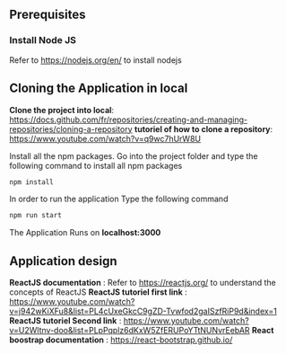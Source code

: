 
## Prerequisites

### Install Node JS
Refer to https://nodejs.org/en/ to install nodejs

## Cloning  the Application in local

**Clone the project into local**: https://docs.github.com/fr/repositories/creating-and-managing-repositories/cloning-a-repository 
**tutoriel of how to clone a repository**: https://www.youtube.com/watch?v=q9wc7hUrW8U

Install all the npm packages. Go into the project folder and type the following command to install all npm packages

```bash
npm install
```

In order to run the application Type the following command

```bash
npm run start
```

The Application Runs on **localhost:3000**

## Application design



**ReactJS documentation** : Refer to https://reactjs.org/ to understand the concepts of ReactJS
**ReactJS tutoriel  first link** : https://www.youtube.com/watch?v=j942wKiXFu8&list=PL4cUxeGkcC9gZD-Tvwfod2gaISzfRiP9d&index=1
**ReactJS tutoriel  Second link** : https://www.youtube.com/watch?v=U2Wltnv-doo&list=PLpPqplz6dKxW5ZfERUPoYTtNUNvrEebAR
**React boostrap documentation** : https://react-bootstrap.github.io/




